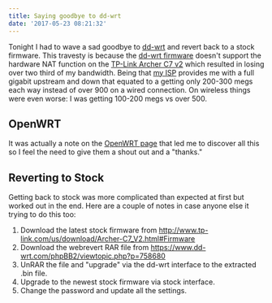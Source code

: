 ```yaml
---
title: Saying goodbye to dd-wrt
date: '2017-05-23 08:21:32'
---
```


Tonight I had to wave a sad goodbye to [dd-wrt](https://www.dd-wrt.com) and revert back to a stock firmware. This travesty is because the [dd-wrt firmware](https://www.dd-wrt.com/site/support/other-downloads) doesn't support the hardware NAT function on the [TP-Link Archer C7 v2](http://www.tp-link.com/us/download/Archer-C7_V2.html) which resulted in losing over two third of my bandwidth. Being that [my ISP](https://waveg.wavebroadband.com/) provides me with a full gigabit upstream and down that equated to a getting only 200-300 megs each way instead of over 900 on a wired connection. On wireless things were even worse: I was getting 100-200 megs vs over 500.

## OpenWRT

It was actually a note on the [OpenWRT page](https://wiki.openwrt.org/toh/tp-link/archer-c5-c7-wdr7500) that led me to discover all this so I feel the need to give them a shout out and a "thanks."

## Reverting to Stock

Getting back to stock was more complicated than expected at first but worked out in the end. Here are a couple of notes in case anyone else it trying to do this too:

1. Download the latest stock firmware from http://www.tp-link.com/us/download/Archer-C7_V2.html#Firmware
2. Download the webrevert RAR file from https://www.dd-wrt.com/phpBB2/viewtopic.php?p=758680 
3. UnRAR the file and "upgrade" via the dd-wrt interface to the extracted .bin file.
4. Upgrade to the newest stock firmware via stock interface.
5. Change the password and update all the settings.